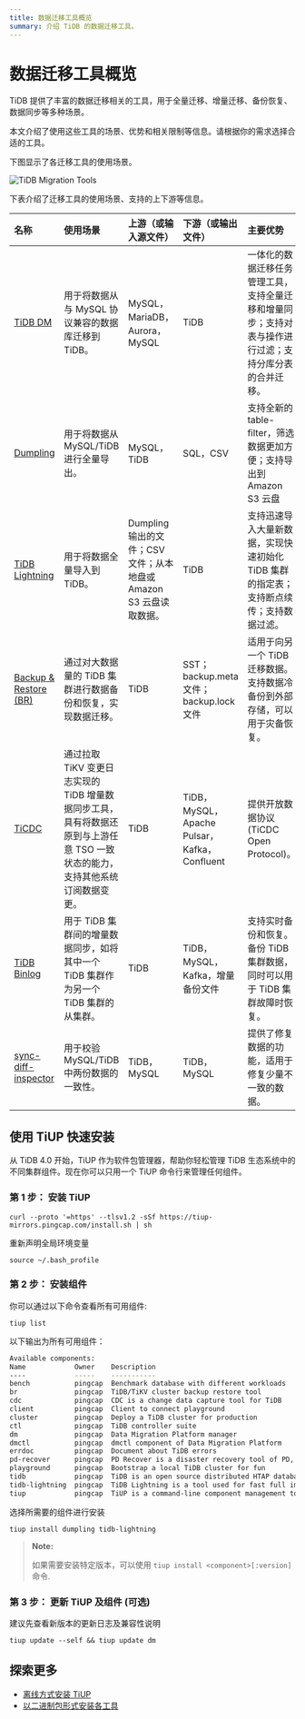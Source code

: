 ```yaml
---
title: 数据迁移工具概览
summary: 介绍 TiDB 的数据迁移工具。
---
```


# 数据迁移工具概览

TiDB 提供了丰富的数据迁移相关的工具，用于全量迁移、增量迁移、备份恢复、数据同步等多种场景。

本文介绍了使用这些工具的场景、优势和相关限制等信息。请根据你的需求选择合适的工具。

下图显示了各迁移工具的使用场景。

![TiDB Migration Tools](https://download.pingcap.com/images/docs-cn/migration-tools.png)

下表介绍了迁移工具的使用场景、支持的上下游等信息。

| 名称 | 使用场景 | 上游（或输入源文件） | 下游（或输出文件） |主要优势 | 使用限制 |
|:---|:---|:---|:---|:---|:---|
|  [TiDB DM](/dm/dm-overview.md)|用于将数据从与 MySQL 协议兼容的数据库迁移到 TiDB。  |  MySQL，MariaDB，Aurora，MySQL| TiDB   | 一体化的数据迁移任务管理工具，支持全量迁移和增量同步；支持对表与操作进行过滤；支持分库分表的合并迁移。 |  建议用于 1TB 以内的存量数据迁移。|
| [Dumpling](/dumpling-overview.md) | 用于将数据从 MySQL/TiDB 进行全量导出。| MySQL，TiDB| SQL，CSV  | 支持全新的 table-filter，筛选数据更加方便；支持导出到 Amazon S3 云盘|如果导出后计划往非 TiDB 的数据库恢复，建议使用 Dumpling；如果是往另一个 TiDB 恢复，建议使用 BR。 |
| [TiDB Lightning](/tidb-lightning/tidb-lightning-overview.md)| 用于将数据全量导入到 TiDB。|Dumpling 输出的文件；CSV 文件；从本地盘或 Amazon S3 云盘读取数据。 | TiDB | 支持迅速导入大量新数据，实现快速初始化 TiDB 集群的指定表；支持断点续传；支持数据过滤。| 如果使用 Local-backend 进行数据导入，TiDB Lightning 运行后，TiDB 集群将无法正常对外提供服务。如果你不希望 TiDB 集群的对外服务受到影响，可以参考 TiDB Lightning TiDB-backend 中的硬件需求与部署方式进行数据导入。|
|[Backup & Restore (BR)](/br/backup-and-restore-overview.md) |通过对大数据量的 TiDB 集群进行数据备份和恢复，实现数据迁移。 | TiDB| SST；backup.meta 文件；backup.lock 文件|适用于向另一个 TiDB 迁移数据。支持数据冷备份到外部存储，可以用于灾备恢复。 | BR 恢复到 TiCDC / Drainer 的上游集群时，恢复数据无法由 TiCDC / Drainer 同步到下游。BR 只支持在 new_collations_enabled_on_first_bootstrap 开关值相同的集群之间进行操作。|
| [TiCDC](/ticdc/ticdc-overview.md)| 通过拉取 TiKV 变更日志实现的 TiDB 增量数据同步工具，具有将数据还原到与上游任意 TSO 一致状态的能力，支持其他系统订阅数据变更。|TiDB | TiDB，MySQL，Apache Pulsar，Kafka，Confluent|提供开放数据协议 (TiCDC Open Protocol)。 | TiCDC 只能同步至少存在一个有效索引的表。暂不支持以下场景：暂不支持单独使用 RawKV 的 TiKV 集群。暂不支持在 TiDB 中创建 SEQUENCE 的 DDL 操作和 SEQUENCE 函数。|
|[TiDB Binlog](/tidb-binlog/tidb-binlog-overview.md) | 用于 TiDB 集群间的增量数据同步，如将其中一个 TiDB 集群作为另一个 TiDB 集群的从集群。| TiDB | TiDB，MySQL，Kafka，增量备份文件|支持实时备份和恢复。备份 TiDB 集群数据，同时可以用于 TiDB 集群故障时恢复。 |与部分 TiDB 版本不兼容，不能一起使用。|
|[sync-diff-inspector](/sync-diff-inspector/sync-diff-inspector-overview.md) | 用于校验 MySQL/TiDB 中两份数据的一致性。|TiDB，MySQL | TiDB，MySQL| 提供了修复数据的功能，适用于修复少量不一致的数据。|对于 MySQL 和 TiDB 之间的数据同步不支持在线校验。不支持 JSON、BIT、BINARY、BLOB 等类型的数据。 |

## 使用 TiUP 快速安装

从 TiDB 4.0 开始，TiUP 作为软件包管理器，帮助你轻松管理 TiDB 生态系统中的不同集群组件。现在你可以只用一个 TiUP 命令行来管理任何组件。

### 第 1 步： 安装 TiUP


```shell
curl --proto '=https' --tlsv1.2 -sSf https://tiup-mirrors.pingcap.com/install.sh | sh
```

重新声明全局环境变量


```shell
source ~/.bash_profile
```

### 第 2 步： 安装组件

你可以通过以下命令查看所有可用组件:


```shell
tiup list
```

以下输出为所有可用组件：

```bash
Available components:
Name            Owner    Description
----            -----    -----------
bench           pingcap  Benchmark database with different workloads
br              pingcap  TiDB/TiKV cluster backup restore tool
cdc             pingcap  CDC is a change data capture tool for TiDB
client          pingcap  Client to connect playground
cluster         pingcap  Deploy a TiDB cluster for production
ctl             pingcap  TiDB controller suite
dm              pingcap  Data Migration Platform manager
dmctl           pingcap  dmctl component of Data Migration Platform
errdoc          pingcap  Document about TiDB errors
pd-recover      pingcap  PD Recover is a disaster recovery tool of PD, used to recover the PD cluster which cannot start or provide services normally
playground      pingcap  Bootstrap a local TiDB cluster for fun
tidb            pingcap  TiDB is an open source distributed HTAP database compatible with the MySQL protocol
tidb-lightning  pingcap  TiDB Lightning is a tool used for fast full import of large amounts of data into a TiDB cluster
tiup            pingcap  TiUP is a command-line component management tool that can help to download and install TiDB platform components to the local system
```

选择所需要的组件进行安装


```shell
tiup install dumpling tidb-lightning
```

> **Note:**
>
> 如果需要安装特定版本，可以使用 `tiup install <component>[:version]` 命令.

### 第 3 步： 更新 TiUP 及组件 (可选)

建议先查看新版本的更新日志及兼容性说明


```shell
tiup update --self && tiup update dm
```

## 探索更多

- [离线方式安装 TiUP](/production-deployment-using-tiup.md)
- [以二进制包形式安装各工具](/download-ecosystem-tools.md)